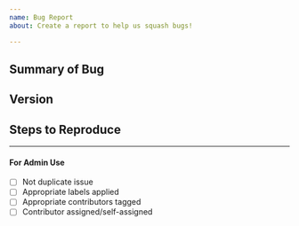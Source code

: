 ```yaml
---
name: Bug Report 
about: Create a report to help us squash bugs!

---
```


<!-- < < < < < < < < < < < < < < < < < < < < < < < < < < < < < < < < < ☺ 
v                            ✰  Thanks for opening an issue! ✰    
v    Before smashing the submit button please review the template.
v    Please also ensure that this is not a duplicate issue :)  
☺ > > > > > > > > > > > > > > > > > > > > > > > > > > > > > > > > >  -->

## Summary of Bug

<!-- Concisely describe the issue -->

## Version

<!-- git commit hash, output of `zarcli --version`, output of `zard --version` -->

## Steps to Reproduce

<!-- What commands in order should someone run to reproduce your problem -->

____

#### For Admin Use

- [ ] Not duplicate issue
- [ ] Appropriate labels applied
- [ ] Appropriate contributors tagged
- [ ] Contributor assigned/self-assigned
